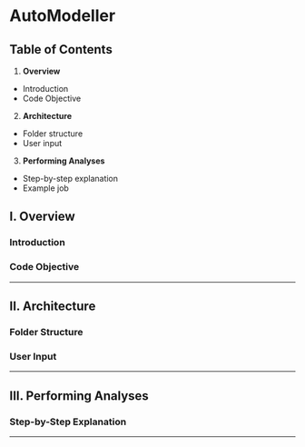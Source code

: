 # AutoModeller
## Table of Contents
1. **Overview**
  - Introduction
  - Code Objective
2. **Architecture**
  - Folder structure
  - User input
3. **Performing Analyses**
  - Step-by-step explanation
  - Example job

## I. Overview
### Introduction
### Code Objective
---

## II. Architecture
### Folder Structure
### User Input
---

## III. Performing Analyses
### Step-by-Step Explanation
---